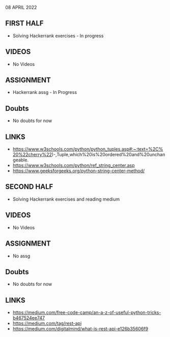 08 APRIL 2022

## FIRST HALF

- Solving Hackerrank exercises - In progress

## VIDEOS

- No Videos

## ASSIGNMENT

- Hackerrank assg - In Progress

## Doubts

- No doubts for now

## LINKS

- https://www.w3schools.com/python/python_tuples.asp#:~:text=%2C%20%22cherry%22)-,Tuple,which%20is%20ordered%20and%20unchangeable.
- https://www.w3schools.com/python/ref_string_center.asp
- https://www.geeksforgeeks.org/python-string-center-method/

## SECOND HALF

- Solving Hackerrank exercises and reading medium

## VIDEOS

- No Videos

## ASSIGNMENT

- No assg

## Doubts

- No doubts for now

## LINKS

- https://medium.com/free-code-camp/an-a-z-of-useful-python-tricks-b467524ee747
- https://medium.com/tag/rest-api
- https://medium.com/digitalmind/what-is-rest-api-e126b35606f9